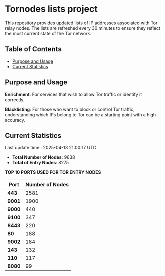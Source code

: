 # Tornodes lists project

This repository provides updated lists of IP addresses associated with Tor relay nodes. The lists are refreshed every 30 minutes to ensure they reflect the most current state of the Tor network.

## Table of Contents

- [Purpose and Usage](#purpose-and-usage)
- [Current Statistics](#current-statistics)


## Purpose and Usage

**Enrichment**: For services that wish to allow Tor traffic or identify it correctly.

**Blacklisting**: For those who want to block or control Tor traffic, understanding which IPs belong to Tor can be a starting point with a high accuracy.

## Current Statistics

Last update time : 2025-04-13 21:00:17 UTC

- **Total Number of Nodes**: 9638
- **Total of Entry Nodes**: 8275

**TOP 10 PORTS USED FOR TOR ENTRY NODES**

| **Port** | **Number of Nodes** |
|------|-----------------|
| **443**   | 2581  |
| **9001**   | 1900  |
| **9000**   | 440  |
| **9100**   | 347  |
| **8443**   | 220  |
| **80**   | 188  |
| **9002**   | 184  |
| **143**   | 132  |
| **110**   | 117  |
| **8080**   | 99  |

